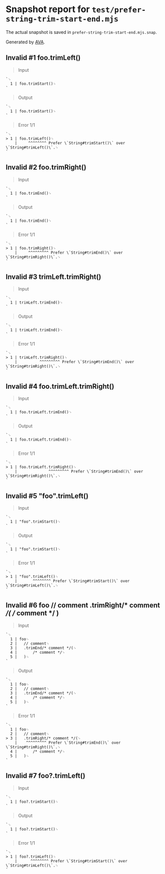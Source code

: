 # Snapshot report for `test/prefer-string-trim-start-end.mjs`

The actual snapshot is saved in `prefer-string-trim-start-end.mjs.snap`.

Generated by [AVA](https://avajs.dev).

## Invalid #1 foo.trimLeft()

> Input

    `␊
      1 | foo.trimStart()␊
    `

> Output

    `␊
      1 | foo.trimStart()␊
    `

> Error 1/1

    `␊
    > 1 | foo.trimLeft()␊
        |     ^^^^^^^^ Prefer \`String#trimStart()\` over \`String#trimLeft()\`.␊
    `

## Invalid #2 foo.trimRight()

> Input

    `␊
      1 | foo.trimEnd()␊
    `

> Output

    `␊
      1 | foo.trimEnd()␊
    `

> Error 1/1

    `␊
    > 1 | foo.trimRight()␊
        |     ^^^^^^^^^ Prefer \`String#trimEnd()\` over \`String#trimRight()\`.␊
    `

## Invalid #3 trimLeft.trimRight()

> Input

    `␊
      1 | trimLeft.trimEnd()␊
    `

> Output

    `␊
      1 | trimLeft.trimEnd()␊
    `

> Error 1/1

    `␊
    > 1 | trimLeft.trimRight()␊
        |          ^^^^^^^^^ Prefer \`String#trimEnd()\` over \`String#trimRight()\`.␊
    `

## Invalid #4 foo.trimLeft.trimRight()

> Input

    `␊
      1 | foo.trimLeft.trimEnd()␊
    `

> Output

    `␊
      1 | foo.trimLeft.trimEnd()␊
    `

> Error 1/1

    `␊
    > 1 | foo.trimLeft.trimRight()␊
        |              ^^^^^^^^^ Prefer \`String#trimEnd()\` over \`String#trimRight()\`.␊
    `

## Invalid #5 "foo".trimLeft()

> Input

    `␊
      1 | "foo".trimStart()␊
    `

> Output

    `␊
      1 | "foo".trimStart()␊
    `

> Error 1/1

    `␊
    > 1 | "foo".trimLeft()␊
        |       ^^^^^^^^ Prefer \`String#trimStart()\` over \`String#trimLeft()\`.␊
    `

## Invalid #6 foo // comment .trimRight/* comment */( /* comment */ )

> Input

    `␊
      1 | foo␊
      2 | 	// comment␊
      3 | 	.trimEnd/* comment */(␊
      4 | 		/* comment */␊
      5 | 	)␊
    `

> Output

    `␊
      1 | foo␊
      2 | 	// comment␊
      3 | 	.trimEnd/* comment */(␊
      4 | 		/* comment */␊
      5 | 	)␊
    `

> Error 1/1

    `␊
      1 | foo␊
      2 | 	// comment␊
    > 3 | 	.trimRight/* comment */(␊
        | 	 ^^^^^^^^^ Prefer \`String#trimEnd()\` over \`String#trimRight()\`.␊
      4 | 		/* comment */␊
      5 | 	)␊
    `

## Invalid #7 foo?.trimLeft()

> Input

    `␊
      1 | foo?.trimStart()␊
    `

> Output

    `␊
      1 | foo?.trimStart()␊
    `

> Error 1/1

    `␊
    > 1 | foo?.trimLeft()␊
        |      ^^^^^^^^ Prefer \`String#trimStart()\` over \`String#trimLeft()\`.␊
    `
